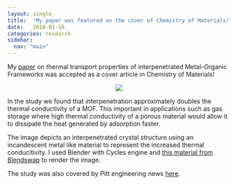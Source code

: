 ```yaml
---
layout: single
title:  "My paper was featured on the cover of Chemistry of Materials!"
date:   2018-01-16
categories: research
sidebar:
  nav: "main"
---
```

My [paper](https://pubs.acs.org/doi/abs/10.1021/acs.chemmater.7b05015) on thermal transport properties
of interpenetrated Metal-Organic Frameworks was accepted as a cover article in Chemistry of Materials!

<p align="center"> <img src="/assets/img/chemmat-cover.png"> </p>

In the study we found that interpenetration approximately doubles the thermal conductivity of a MOF.
This important in applications such as gas storage where high thermal conductivity of a porous material would
allow it to dissipate the heat generated by adsorption faster.

The image depicts an interpenetrated crystal structure using an incandescent metal like material to represent the increased thermal conducitivity.
I used Blender with Cycles engine and [this material from Blendswap](https://www.blendswap.com/blends/view/70363) to render the image.


The study was also covered by Pitt engineering news [here](https://www.engineering.pitt.edu/News/2018/Wilmer-Lab-Journal-Cover/).
